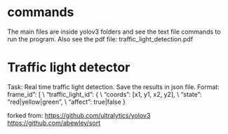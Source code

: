# commands 
The main files are inside yolov3 folders and see the text file commands to run the program. Also see the pdf file: traffic_light_detection.pdf
# Traffic light detector
Task: Real time traffic light detection. Save the results in json file. Format:
frame_id”: [ \\
      “traffic_light_id”: { \\
                “coords”: [x1, y1, x2, y2], \\
                          “state”: “red|yellow|green”, \\
                        “affect”: true|false }

forked from: 
https://github.com/ultralytics/yolov3 
https://github.com/abewley/sort

